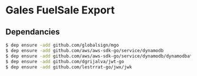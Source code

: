 # Gales FuelSale Export

## Dependancies
``` bash
$ dep ensure -add github.com/globalsign/mgo
$ dep ensure -add github.com/aws/aws-sdk-go/service/dynamodb
$ dep ensure -add github.com/aws/aws-sdk-go/service/dynamodb/dynamodbattribute
$ dep ensure -add github.com/dgrijalva/jwt-go
$ dep ensure -add github.com/lestrrat-go/jwx/jwk
```